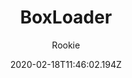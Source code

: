 ---
title: BoxLoader
author:
  - Rookie
description: 'A mod loader for Box Critters'
date: 2020-02-18T11:46:02.194Z
buttons:
- name: Source
  href: 'https://github.com/TheRookie14/boxloader'
---